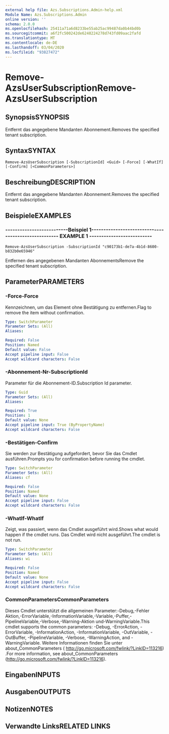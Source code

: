 ```yaml
---
external help file: Azs.Subscriptions.Admin-help.xml
Module Name: Azs.Subscriptions.Admin
online version: ''
schema: 2.0.0
ms.openlocfilehash: 25411a71a6d8233be55ab25ac99487da0b44bd0b
ms.sourcegitcommit: a6f2fc500242de6248224278d743fd09aac2fafd
ms.translationtype: MT
ms.contentlocale: de-DE
ms.lasthandoff: 03/04/2020
ms.locfileid: "93827472"
---
```

# <span data-ttu-id="df7e7-101">Remove-AzsUserSubscription</span><span class="sxs-lookup"><span data-stu-id="df7e7-101">Remove-AzsUserSubscription</span></span>

## <span data-ttu-id="df7e7-102">Synopsis</span><span class="sxs-lookup"><span data-stu-id="df7e7-102">SYNOPSIS</span></span>
<span data-ttu-id="df7e7-103">Entfernt das angegebene Mandanten Abonnement.</span><span class="sxs-lookup"><span data-stu-id="df7e7-103">Removes the specified tenant subscription.</span></span>

## <span data-ttu-id="df7e7-104">Syntax</span><span class="sxs-lookup"><span data-stu-id="df7e7-104">SYNTAX</span></span>

```
Remove-AzsUserSubscription [-SubscriptionId] <Guid> [-Force] [-WhatIf] [-Confirm] [<CommonParameters>]
```

## <span data-ttu-id="df7e7-105">Beschreibung</span><span class="sxs-lookup"><span data-stu-id="df7e7-105">DESCRIPTION</span></span>
<span data-ttu-id="df7e7-106">Entfernt das angegebene Mandanten Abonnement.</span><span class="sxs-lookup"><span data-stu-id="df7e7-106">Removes the specified tenant subscription.</span></span>

## <span data-ttu-id="df7e7-107">Beispiele</span><span class="sxs-lookup"><span data-stu-id="df7e7-107">EXAMPLES</span></span>

### <span data-ttu-id="df7e7-108">--------------------------Beispiel 1--------------------------</span><span class="sxs-lookup"><span data-stu-id="df7e7-108">-------------------------- EXAMPLE 1 --------------------------</span></span>
```
Remove-AzsUserSubscription -SubscriptionId "c90173b1-de7a-4b1d-8600-b832b0e65946"
```

<span data-ttu-id="df7e7-109">Entfernen des angegebenen Mandanten Abonnements</span><span class="sxs-lookup"><span data-stu-id="df7e7-109">Remove the specified tenant subscription.</span></span>

## <span data-ttu-id="df7e7-110">Parameter</span><span class="sxs-lookup"><span data-stu-id="df7e7-110">PARAMETERS</span></span>

### <span data-ttu-id="df7e7-111">-Force</span><span class="sxs-lookup"><span data-stu-id="df7e7-111">-Force</span></span>
<span data-ttu-id="df7e7-112">Kennzeichnen, um das Element ohne Bestätigung zu entfernen.</span><span class="sxs-lookup"><span data-stu-id="df7e7-112">Flag to remove the item without confirmation.</span></span>

```yaml
Type: SwitchParameter
Parameter Sets: (All)
Aliases: 

Required: False
Position: Named
Default value: False
Accept pipeline input: False
Accept wildcard characters: False
```

### <span data-ttu-id="df7e7-113">-Abonnement-Nr</span><span class="sxs-lookup"><span data-stu-id="df7e7-113">-SubscriptionId</span></span>
<span data-ttu-id="df7e7-114">Parameter für die Abonnement-ID.</span><span class="sxs-lookup"><span data-stu-id="df7e7-114">Subscription Id parameter.</span></span>

```yaml
Type: Guid
Parameter Sets: (All)
Aliases: 

Required: True
Position: 1
Default value: None
Accept pipeline input: True (ByPropertyName)
Accept wildcard characters: False
```

### <span data-ttu-id="df7e7-115">-Bestätigen</span><span class="sxs-lookup"><span data-stu-id="df7e7-115">-Confirm</span></span>
<span data-ttu-id="df7e7-116">Sie werden zur Bestätigung aufgefordert, bevor Sie das Cmdlet ausführen.</span><span class="sxs-lookup"><span data-stu-id="df7e7-116">Prompts you for confirmation before running the cmdlet.</span></span>

```yaml
Type: SwitchParameter
Parameter Sets: (All)
Aliases: cf

Required: False
Position: Named
Default value: None
Accept pipeline input: False
Accept wildcard characters: False
```

### <span data-ttu-id="df7e7-117">-WhatIf</span><span class="sxs-lookup"><span data-stu-id="df7e7-117">-WhatIf</span></span>
<span data-ttu-id="df7e7-118">Zeigt, was passiert, wenn das Cmdlet ausgeführt wird.</span><span class="sxs-lookup"><span data-stu-id="df7e7-118">Shows what would happen if the cmdlet runs.</span></span>
<span data-ttu-id="df7e7-119">Das Cmdlet wird nicht ausgeführt.</span><span class="sxs-lookup"><span data-stu-id="df7e7-119">The cmdlet is not run.</span></span>

```yaml
Type: SwitchParameter
Parameter Sets: (All)
Aliases: wi

Required: False
Position: Named
Default value: None
Accept pipeline input: False
Accept wildcard characters: False
```

### <span data-ttu-id="df7e7-120">CommonParameters</span><span class="sxs-lookup"><span data-stu-id="df7e7-120">CommonParameters</span></span>
<span data-ttu-id="df7e7-121">Dieses Cmdlet unterstützt die allgemeinen Parameter:-Debug,-Fehler Aktion,-ErrorVariable,-InformationVariable,-Variable,-Puffer,-PipelineVariable,-Verbose,-Warning-Aktion und-WarningVariable.</span><span class="sxs-lookup"><span data-stu-id="df7e7-121">This cmdlet supports the common parameters: -Debug, -ErrorAction, -ErrorVariable, -InformationAction, -InformationVariable, -OutVariable, -OutBuffer, -PipelineVariable, -Verbose, -WarningAction, and -WarningVariable.</span></span> <span data-ttu-id="df7e7-122">Weitere Informationen finden Sie unter about_CommonParameters ( http://go.microsoft.com/fwlink/?LinkID=113216) .</span><span class="sxs-lookup"><span data-stu-id="df7e7-122">For more information, see about_CommonParameters (http://go.microsoft.com/fwlink/?LinkID=113216).</span></span>

## <span data-ttu-id="df7e7-123">Eingaben</span><span class="sxs-lookup"><span data-stu-id="df7e7-123">INPUTS</span></span>

## <span data-ttu-id="df7e7-124">Ausgaben</span><span class="sxs-lookup"><span data-stu-id="df7e7-124">OUTPUTS</span></span>

## <span data-ttu-id="df7e7-125">Notizen</span><span class="sxs-lookup"><span data-stu-id="df7e7-125">NOTES</span></span>

## <span data-ttu-id="df7e7-126">Verwandte Links</span><span class="sxs-lookup"><span data-stu-id="df7e7-126">RELATED LINKS</span></span>

